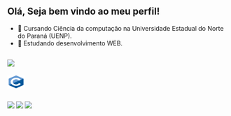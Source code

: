 ## Olá, Seja bem vindo ao meu perfil! 

- 🔭 Cursando Ciência da computação na Universidade Estadual do Norte do Paraná (UENP).
- 🌱 Estudando desenvolvimento WEB.


##
<picture>
  <source
    srcset="https://github-readme-stats.vercel.app/api?username=educalza&show_icons=true&theme=dark"
    media="(prefers-color-scheme: dark)"
  />
  <source
    srcset="https://github-readme-stats.vercel.app/api?username=educalza&show_icons=true"
    media="(prefers-color-scheme: light), (prefers-color-scheme: no-preference)"
  />
  <img src="https://github-readme-stats.vercel.app/api?username=educalza&show_icons=true" />
</picture>

  <div style="display: inline_block"><br>
  <img align="center" alt="Ju-C" height="30" width="40" src="https://raw.githubusercontent.com/devicons/devicon/master/icons/c/c-original.svg">
</div>

##
 
<div> 
  <a href="https://www.instagram.com/pdduduzin/" target="_blank"><img src="https://img.shields.io/badge/-Instagram-%23E4405F?style=for-the-badge&logo=instagram&logoColor=white" target="_blank"></a>
  <a href = "mailto:eduardoalvescalza20@gmail.com"><img src="https://img.shields.io/badge/-Gmail-%23333?style=for-the-badge&logo=gmail&logoColor=white" target="_blank"></a>
  <a href="https://www.linkedin.com/in/eduardo-alves-calza-a89906288/" target="_blank"><img src="https://img.shields.io/badge/-LinkedIn-%230077B5?style=for-the-badge&logo=linkedin&logoColor=white" target="_blank"></a>
</div>
